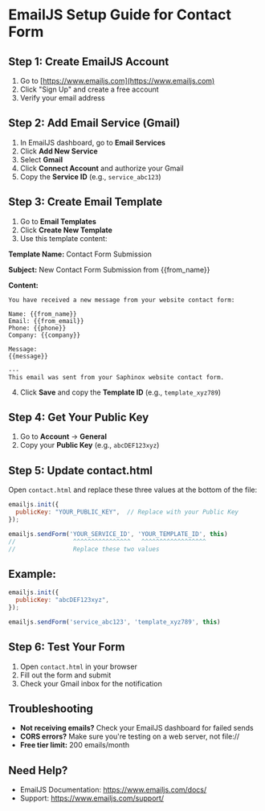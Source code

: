 # EmailJS Setup Guide for Contact Form

## Step 1: Create EmailJS Account
1. Go to [https://www.emailjs.com](https://www.emailjs.com)
2. Click "Sign Up" and create a free account
3. Verify your email address

## Step 2: Add Email Service (Gmail)
1. In EmailJS dashboard, go to **Email Services**
2. Click **Add New Service**
3. Select **Gmail**
4. Click **Connect Account** and authorize your Gmail
5. Copy the **Service ID** (e.g., `service_abc123`)

## Step 3: Create Email Template
1. Go to **Email Templates**
2. Click **Create New Template**
3. Use this template content:

**Template Name:** Contact Form Submission

**Subject:** New Contact Form Submission from {{from_name}}

**Content:**
```
You have received a new message from your website contact form:

Name: {{from_name}}
Email: {{from_email}}
Phone: {{phone}}
Company: {{company}}

Message:
{{message}}

---
This email was sent from your Saphinox website contact form.
```

4. Click **Save** and copy the **Template ID** (e.g., `template_xyz789`)

## Step 4: Get Your Public Key
1. Go to **Account** → **General**
2. Copy your **Public Key** (e.g., `abcDEF123xyz`)

## Step 5: Update contact.html
Open `contact.html` and replace these three values at the bottom of the file:

```javascript
emailjs.init({
  publicKey: "YOUR_PUBLIC_KEY",  // Replace with your Public Key
});

emailjs.sendForm('YOUR_SERVICE_ID', 'YOUR_TEMPLATE_ID', this)
//                ^^^^^^^^^^^^^^^^   ^^^^^^^^^^^^^^^^^^
//                Replace these two values
```

## Example:
```javascript
emailjs.init({
  publicKey: "abcDEF123xyz",
});

emailjs.sendForm('service_abc123', 'template_xyz789', this)
```

## Step 6: Test Your Form
1. Open `contact.html` in your browser
2. Fill out the form and submit
3. Check your Gmail inbox for the notification

## Troubleshooting
- **Not receiving emails?** Check your EmailJS dashboard for failed sends
- **CORS errors?** Make sure you're testing on a web server, not file://
- **Free tier limit:** 200 emails/month

## Need Help?
- EmailJS Documentation: https://www.emailjs.com/docs/
- Support: https://www.emailjs.com/support/
